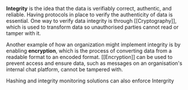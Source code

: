 
**Integrity** is the idea that the data is verifiably correct, authentic, and reliable. Having protocols in place to verify the authenticity of data is essential. One way to verify data integrity is through [[Cryptography]], which is used to transform data so unauthorised parties cannot read or tamper with it.

Another example of how an organization might implement integrity is by enabling **encryption**, which is the process of converting data from a readable format to an encoded format. [[Encryption]] can be used to prevent access and ensure data, such as messages on an organisation's internal chat platform, cannot be tampered with.  

Hashing and integrity monitoring solutions can also enforce Intergrity